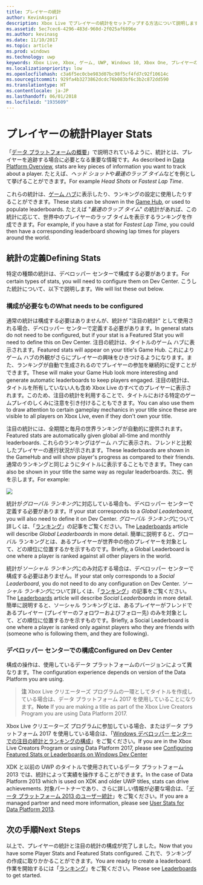 ```yaml
---
title: プレイヤーの統計
author: KevinAsgari
description: Xbox Live でプレイヤーの統計をセットアップする方法について説明します。
ms.assetid: 5ec7cec6-4296-483d-960d-2f025af6896e
ms.author: kevinasg
ms.date: 11/10/2017
ms.topic: article
ms.prod: windows
ms.technology: uwp
keywords: Xbox Live, Xbox, ゲーム, UWP, Windows 10, Xbox One, プレイヤーの統計, ランキング
ms.localizationpriority: low
ms.openlocfilehash: c3a6f5ec0cbe983d07bc98f5cf4fd7c92f10614c
ms.sourcegitcommit: 929fa4b3273862dcdc76b083bf6c3b2c872dd590
ms.translationtype: HT
ms.contentlocale: ja-JP
ms.lasthandoff: 06/01/2018
ms.locfileid: "1935609"
---
```

# <a name="player-stats"></a><span data-ttu-id="59f1b-104">プレイヤーの統計</span><span class="sxs-lookup"><span data-stu-id="59f1b-104">Player Stats</span></span>

<span data-ttu-id="59f1b-105">「[データ プラットフォームの概要](../data-platform/data-platform.md)」で説明されているように、統計とは、プレイヤーを追跡する場合に必要となる重要な情報です。</span><span class="sxs-lookup"><span data-stu-id="59f1b-105">As described in [Data Platform Overview](../data-platform/data-platform.md), stats are key pieces of information you want to track about a player.</span></span> <span data-ttu-id="59f1b-106">たとえば、*ヘッド ショット*や*最速のラップ タイム*などを例として挙げることができます。</span><span class="sxs-lookup"><span data-stu-id="59f1b-106">For example *Head Shots* or *Fastest Lap Time*.</span></span>

<span data-ttu-id="59f1b-107">これらの統計は、[ゲーム ハブ](../data-platform/designing-xbox-live-experiences.md)に表示したり、ランキングの設定に使用したりすることができます。</span><span class="sxs-lookup"><span data-stu-id="59f1b-107">These stats can be shown in the [Game Hub](../data-platform/designing-xbox-live-experiences.md), or used to populate leaderboards.</span></span> <span data-ttu-id="59f1b-108">たとえば "*最速のラップ タイム*" の統計があれば、この統計に応じて、世界中のプレイヤーのラップ タイムを表示するランキングを作成できます。</span><span class="sxs-lookup"><span data-stu-id="59f1b-108">For example, if you have a stat for *Fastest Lap Time*, you could then have a corresponding leaderboard showing lap times for players around the world.</span></span>

## <a name="defining-stats"></a><span data-ttu-id="59f1b-109">統計の定義</span><span class="sxs-lookup"><span data-stu-id="59f1b-109">Defining Stats</span></span>

<span data-ttu-id="59f1b-110">特定の種類の統計は、デベロッパー センターで構成する必要があります。</span><span class="sxs-lookup"><span data-stu-id="59f1b-110">For certain types of stats, you will need to configure them on Dev Center.</span></span> <span data-ttu-id="59f1b-111">こうした統計について、以下で説明します。</span><span class="sxs-lookup"><span data-stu-id="59f1b-111">We will list these out below.</span></span>

### <a name="what-needs-to-be-configured"></a><span data-ttu-id="59f1b-112">構成が必要なもの</span><span class="sxs-lookup"><span data-stu-id="59f1b-112">What needs to be configured</span></span>

<span data-ttu-id="59f1b-113">通常の統計は構成する必要はありませんが、統計が "注目の統計" として使用される場合、デベロッパー センターで定義する必要があります。</span><span class="sxs-lookup"><span data-stu-id="59f1b-113">In general stats do not need to be configured, but if your stat is a Featured Stat you will need to define this on Dev Center.</span></span> <span data-ttu-id="59f1b-114">注目の統計は、タイトルのゲーム ハブに表示されます。</span><span class="sxs-lookup"><span data-stu-id="59f1b-114">Featured stats will appear on your title's Game Hub.</span></span> <span data-ttu-id="59f1b-115">これによりゲーム ハブの外観がさらにプレイヤーの興味をひきつけるようになります。また、ランキングが自動で生成されるのでプレイヤーの参加を継続的に促すことができます。</span><span class="sxs-lookup"><span data-stu-id="59f1b-115">These will make your Game Hub look more interesting and generate automatic leaderboards to keep players engaged.</span></span> <span data-ttu-id="59f1b-116">注目の統計は、タイトルを所有していない人も含め Xbox Live のすべてのプレイヤーに表示されます。このため、注目の統計を利用することで、タイトルにおける特定のゲームプレイのしくみに注意を引き付けることもできます。</span><span class="sxs-lookup"><span data-stu-id="59f1b-116">You can also use them to draw attention to certain gameplay mechanics in your title since these are visible to all players on Xbox Live, even if they don't own your title.</span></span>

<span data-ttu-id="59f1b-117">注目の統計には、全期間と毎月の世界ランキングが自動的に提供されます。</span><span class="sxs-lookup"><span data-stu-id="59f1b-117">Featured stats are automatically given global all-time and monthly leaderboards.</span></span> <span data-ttu-id="59f1b-118">これらのランキングはゲーム ハブに表示され、フレンドと比較したプレイヤーの進行状況が示されます。</span><span class="sxs-lookup"><span data-stu-id="59f1b-118">These leaderboards are shown in the GameHub and will show player's progress as compared to their friends.</span></span> <span data-ttu-id="59f1b-119">通常のランキングと同じようにタイトルに表示することもできます。</span><span class="sxs-lookup"><span data-stu-id="59f1b-119">They can also be shown in your title the same way as regular leaderboards.</span></span> <span data-ttu-id="59f1b-120">次に、例を示します。</span><span class="sxs-lookup"><span data-stu-id="59f1b-120">For example:</span></span>

![](../images/omega/gamehub_featuredstats.png)

<span data-ttu-id="59f1b-121">統計が*グローバル ランキング*に対応している場合も、デベロッパー センターで定義する必要があります。</span><span class="sxs-lookup"><span data-stu-id="59f1b-121">If your stat corresponds to a *Global Leaderboard*, you will also need to define it on Dev Center.</span></span> <span data-ttu-id="59f1b-122">*グローバル ランキング*について詳しくは、「[ランキング](leaderboards.md)」の記事をご覧ください。</span><span class="sxs-lookup"><span data-stu-id="59f1b-122">The [Leaderboards](leaderboards.md) article will describe *Global Leaderboards* in more detail.</span></span> <span data-ttu-id="59f1b-123">簡単に説明すると、グローバル ランキングとは、あるプレイヤーが世界中の他のプレイヤーを対象として、どの順位に位置するかを示すものです。</span><span class="sxs-lookup"><span data-stu-id="59f1b-123">Briefly, a Global Leaderboard is one where a player is ranked against all other players in the world.</span></span>

<span data-ttu-id="59f1b-124">統計が*ソーシャル ランキング*にのみ対応する場合は、デベロッパー センターで構成する必要はありません。</span><span class="sxs-lookup"><span data-stu-id="59f1b-124">If your stat only corresponds to a *Social Leaderboard*, you do not need to do any configuration on Dev Center.</span></span> <span data-ttu-id="59f1b-125">*ソーシャル ランキング*について詳しくは、「[ランキング](leaderboards.md)」の記事をご覧ください。</span><span class="sxs-lookup"><span data-stu-id="59f1b-125">The [Leaderboards](leaderboards.md) article will describe *Social Leaderboards* in more detail.</span></span> <span data-ttu-id="59f1b-126">簡単に説明すると、ソーシャル ランキングとは、あるプレイヤーがフレンドであるプレイヤー (プレイヤーのフォロワーおよびフォロー先) のみを対象として、どの順位に位置するかを示すものです。</span><span class="sxs-lookup"><span data-stu-id="59f1b-126">Briefly, a Social Leaderboard is one where a player is ranked only against players who they are friends with (someone who is following them, and they are following).</span></span>

### <a name="configured-on-dev-center"></a><span data-ttu-id="59f1b-127">デベロッパー センターでの構成</span><span class="sxs-lookup"><span data-stu-id="59f1b-127">Configured on Dev Center</span></span>

<span data-ttu-id="59f1b-128">構成の操作は、使用しているデータ プラットフォームのバージョンによって異なります。</span><span class="sxs-lookup"><span data-stu-id="59f1b-128">The configuration experience depends on version of the Data Platform you are using.</span></span>

> <span data-ttu-id="59f1b-129">**注** Xbox Live クリエーターズ プログラムの一環としてタイトルを作成している場合は、データ プラットフォーム 2017 を使用していることになります。</span><span class="sxs-lookup"><span data-stu-id="59f1b-129">**Note** If you are making a title as part of the Xbox Live Creators Program you are using Data Platform 2017.</span></span>

<span data-ttu-id="59f1b-130">Xbox Live クリエーターズ プログラムに参加している場合、またはデータ プラットフォーム 2017 を使用している場合は、「[Windows デベロッパー センターでの注目の統計とランキングの構成](../configure-xbl/dev-center/featured-stats-and-leaderboards.md)」をご覧ください。</span><span class="sxs-lookup"><span data-stu-id="59f1b-130">If you are in the Xbox Live Creators Program or using Data Platform 2017, please see [Configuring Featured Stats or Leaderboards on Windows Dev Center](../configure-xbl/dev-center/featured-stats-and-leaderboards.md)</span></span>

<span data-ttu-id="59f1b-131">XDK と以前の UWP のタイトルで使用されているデータ プラットフォーム 2013 では、統計によって実績を操作することができます。</span><span class="sxs-lookup"><span data-stu-id="59f1b-131">In the case of Data Platform 2013 which is used on XDK and older UWP titles, stats can drive achievements.</span></span> <span data-ttu-id="59f1b-132">対象パートナーであり、さらに詳しい情報が必要な場合は、「[データ プラットフォーム 2013 のユーザー統計](https://developer.microsoft.com/games/xbox/docs/xboxlive/xbox-live-partners/event-driven-data-platform/user-stats)」をご覧ください。</span><span class="sxs-lookup"><span data-stu-id="59f1b-132">If you are a managed partner and need more information, please see [User Stats for Data Platform 2013](https://developer.microsoft.com/games/xbox/docs/xboxlive/xbox-live-partners/event-driven-data-platform/user-stats).</span></span>  

## <a name="next-steps"></a><span data-ttu-id="59f1b-133">次の手順</span><span class="sxs-lookup"><span data-stu-id="59f1b-133">Next Steps</span></span>

<span data-ttu-id="59f1b-134">以上で、プレイヤーの統計と注目の統計の構成が完了しました。</span><span class="sxs-lookup"><span data-stu-id="59f1b-134">Now that you have some Player Stats and Featured Stats configured.</span></span> <span data-ttu-id="59f1b-135">これで、ランキングの作成に取りかかることができます。</span><span class="sxs-lookup"><span data-stu-id="59f1b-135">You are ready to create a leaderboard.</span></span> <span data-ttu-id="59f1b-136">作業を開始するには「[ランキング](leaderboards.md)」をご覧ください。</span><span class="sxs-lookup"><span data-stu-id="59f1b-136">Please see [Leaderboards](leaderboards.md) to get started.</span></span>
